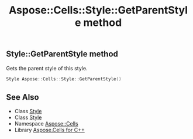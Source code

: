 ﻿---
title: Aspose::Cells::Style::GetParentStyle method
linktitle: GetParentStyle
second_title: Aspose.Cells for C++ API Reference
description: 'Aspose::Cells::Style::GetParentStyle method. Gets the parent style of this style in C++.'
type: docs
weight: 2600
url: /cpp/aspose.cells/style/getparentstyle/
---
## Style::GetParentStyle method


Gets the parent style of this style.

```cpp
Style Aspose::Cells::Style::GetParentStyle()
```

## See Also

* Class [Style](../)
* Class [Style](../)
* Namespace [Aspose::Cells](../../)
* Library [Aspose.Cells for C++](../../../)

